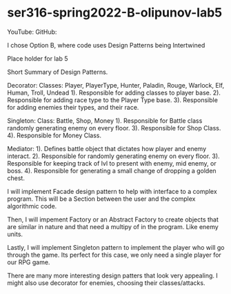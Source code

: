 # ser316-spring2022-B-olipunov-lab5
YouTube:
GitHub:

I chose Option B, where code uses Design Patterns being Intertwined 

Place holder for lab 5

Short Summary of Design Patterns.

Decorator:
Classes: Player, PlayerType, Hunter, Paladin, Rouge, Warlock, Elf, Human, Troll, Undead
1). Responsible for adding classes to player base.
2). Responsible for adding race type to the Player Type base.
3). Responsible for adding enemies their types, and their race.

Singleton:
Class: Battle, Shop, Money
1). Responsible for Battle class randomly generating enemy on every floor.
3). Responsible for Shop Class.
4). Responsible for Money Class.

Mediator:
1). Defines battle object that dictates how player and enemy interact.
2). Responsible for randomly generating enemy on every floor.
3). Responsible for keeping track of lvl to present with enemy, mid enemy, or boss.
4). Responsible for generating a small change of dropping a golden chest.

I will implement Facade design pattern to help with interface to a complex program. This will be a Section between the user and the complex algorithmic code.

Then, I will impement Factory or an Abstract Factory to create objects that are similar in nature and that need a multipy of in the program. Like enemy units.

Lastly, I will implement Singleton pattern to implement the player who will go through the game. Its perfect for this case, we only need a single player for our RPG game.

There are many more interesting design patters that look very appealing. I might also use decorator for enemies, choosing their classes/attacks. 

